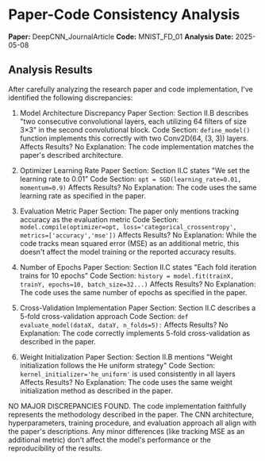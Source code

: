 # Paper-Code Consistency Analysis

**Paper:** DeepCNN_JournalArticle
**Code:** MNIST_FD_01
**Analysis Date:** 2025-05-08

## Analysis Results

After carefully analyzing the research paper and code implementation, I've identified the following discrepancies:

1. Model Architecture Discrepancy
   Paper Section: Section II.B describes "two consecutive convolutional layers, each utilizing 64 filters of size 3×3" in the second convolutional block.
   Code Section: `define_model()` function implements this correctly with two Conv2D(64, (3, 3)) layers.
   Affects Results? No
   Explanation: The code implementation matches the paper's described architecture.

2. Optimizer Learning Rate
   Paper Section: Section II.C states "We set the learning rate to 0.01"
   Code Section: `opt = SGD(learning_rate=0.01, momentum=0.9)`
   Affects Results? No
   Explanation: The code uses the same learning rate as specified in the paper.

3. Evaluation Metric
   Paper Section: The paper only mentions tracking accuracy as the evaluation metric
   Code Section: `model.compile(optimizer=opt, loss='categorical_crossentropy', metrics=['accuracy','mse'])`
   Affects Results? No
   Explanation: While the code tracks mean squared error (MSE) as an additional metric, this doesn't affect the model training or the reported accuracy results.

4. Number of Epochs
   Paper Section: Section II.C states "Each fold iteration trains for 10 epochs"
   Code Section: `history = model.fit(trainX, trainY, epochs=10, batch_size=32...)`
   Affects Results? No
   Explanation: The code uses the same number of epochs as specified in the paper.

5. Cross-Validation Implementation
   Paper Section: Section II.C describes a 5-fold cross-validation approach
   Code Section: `def evaluate_model(dataX, dataY, n_folds=5):`
   Affects Results? No
   Explanation: The code correctly implements 5-fold cross-validation as described in the paper.

6. Weight Initialization
   Paper Section: Section II.B mentions "Weight initialization follows the He uniform strategy"
   Code Section: `kernel_initializer='he_uniform'` is used consistently in all layers
   Affects Results? No
   Explanation: The code uses the same weight initialization method as described in the paper.

NO MAJOR DISCREPANCIES FOUND. The code implementation faithfully represents the methodology described in the paper. The CNN architecture, hyperparameters, training procedure, and evaluation approach all align with the paper's descriptions. Any minor differences (like tracking MSE as an additional metric) don't affect the model's performance or the reproducibility of the results.